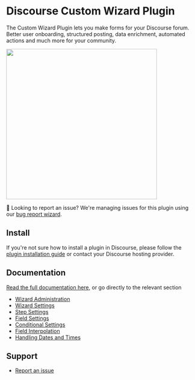 # Discourse Custom Wizard Plugin

The Custom Wizard Plugin lets you make forms for your Discourse forum. Better user onboarding, structured posting, data enrichment, automated actions and much more for your community.

<img src="https://camo.githubusercontent.com/593432f1fc9658ffca104065668cc88fa21dffcd3002cb78ffd50c71f33a2523/68747470733a2f2f706176696c696f6e2d6173736574732e6e7963332e63646e2e6469676974616c6f6365616e7370616365732e636f6d2f706c7567696e732f77697a6172642d7265706f7369746f72792d62616e6e65722e706e67" alt="" data-canonical-src="https://pavilion-assets.nyc3.cdn.digitaloceanspaces.com/plugins/wizard-repository-banner.png" style="max-width: 100%;" width="400">

👋 Looking to report an issue? We're managing issues for this plugin using our [bug report wizard](https://pavilion.tech/products/discourse-custom-wizard-plugin/support/bug-report).

## Install

If you're not sure how to install a plugin in Discourse, please follow the [plugin installation guide](https://meta.discourse.org/t/install-a-plugin/19157) or contact your Discourse hosting provider.

## Documentation

[Read the full documentation here](https://pavilion.tech/products/discourse-custom-wizard-plugin/documentation/), or go directly to the relevant section

- [Wizard Administration](https://coop.pavilion.tech/t/1602)
- [Wizard Settings](https://coop.pavilion.tech/t/1614)
- [Step Settings](https://pavilion.tech/products/discourse-custom-wizard-plugin/documentation/step-settings)
- [Field Settings](https://pavilion.tech/products/discourse-custom-wizard-plugin/documentation/field-settings)
- [Conditional Settings](https://pavilion.tech/products/discourse-custom-wizard-plugin/documentation/conditional-settings)
- [Field Interpolation](https://pavilion.tech/products/discourse-custom-wizard-plugin/documentation/field-interpolation)
- [Handling Dates and Times](https://coop.pavilion.tech/t/1708)

## Support

- [Report an issue](https://pavilion.tech/products/discourse-custom-wizard-plugin/support/bug-report)
